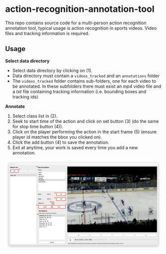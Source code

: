# action-recognition-annotation-tool

This repo contains source code for a multi-person action recognition annotation tool, typical usage is action recognition in sports videos. Video files and tracking information is required.

## Usage

 
**Select data directory**

* Select data directory by clicking on (1). 
* Data directory must contain a `videos_tracked` and an `annotations` folder
* The `videos_tracked` folder contains sub-folders, one for each video to be annotated. In these subfolders there must exist an *mp4* video file and a *txt* file containing tracking information (i.e. bounding boxes and tracking ids)


**Annotate**

1. Select class list in (2).
2. Seek to start time of the action and click on set button (3) (do the same for stop time button (4)).
3. Click on the player performing the action in the start frame (5) (ensure player id matches the bbox you clicked on).
4. Click the add button (4) to save the annotation.
5. Exit at anytime, your work is saved every time you add a new annotation.

<table style="width:85%">
  <tr>
  <img src="https://github.com/marawangamal/action-recognition-annotation-tool/blob/main/docs/labelled_img.png?raw=true" alt="Paris" class="center">
  </tr>
</table>
